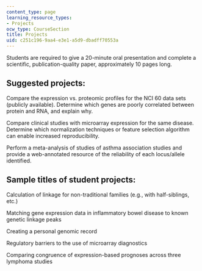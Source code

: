 ```yaml
---
content_type: page
learning_resource_types:
- Projects
ocw_type: CourseSection
title: Projects
uid: c251c196-9aa4-e3e1-a5d9-dbadff70553a
---
```


Students are required to give a 20-minute oral presentation and complete a scientific, publication-quality paper, approximately 10 pages long.

Suggested projects:
-------------------

Compare the expression vs. proteomic profiles for the NCI 60 data sets (publicly available). Determine which genes are poorly correlated between protein and RNA, and explain why.

Compare clinical studies with microarray expression for the same disease. Determine which normalization techniques or feature selection algorithm can enable increased reproducibility.

Perform a meta-analysis of studies of asthma association studies and provide a web-annotated resource of the reliability of each locus/allele identified.

Sample titles of student projects:
----------------------------------

Calculation of linkage for non-traditional families (e.g., with half-siblings, etc.)

Matching gene expression data in inflammatory bowel disease to known genetic linkage peaks

Creating a personal genomic record

Regulatory barriers to the use of microarray diagnostics

Comparing congruence of expression-based prognoses across three lymphoma studies